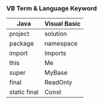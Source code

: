 ### VB Term &amp; Language Keyword

<table>
  <thead>
    <tr>
      <th>Java</th>
      <th>Visual Basic</th>
    </tr>
  </thead>
  <tbody>
    <tr>
      <td>project</td>
      <td>solution</td>
    </tr>
    <tr>
      <td>package</td>
      <td>namespace</td>
    </tr>
    <tr>
      <td>import</td>
      <td>Imports</td>
    </tr>
    <tr>
      <td>this</td>
      <td>Me</td>
    </tr>
    <tr>
      <td>super</td>
      <td>MyBase</td>
    </tr>
    <tr>
      <td>final</td>
      <td>ReadOnly</td>
    </tr>
    <tr>
      <td>static final</td>
      <td>Const</td>
    </tr>
  </tbody>
</table>
